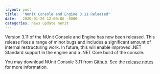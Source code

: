 ```yaml
---
layout: post
title:  "NUnit Console and Engine 3.11 Released"
date:   2020-01-26 12:00:00 -0000
categories: news update nunit
---
```


Version 3.11 of the NUnit Console and Engine has now been released. This release fixes a range of minor bugs and includes a significant amount of internal restructuring work. In future, this will enable improved .NET Standard support in the engine and a .NET Core build of the console.

You may download NUnit Console 3.11 from [Github](https://github.com/nunit/nunit-console/releases). See the [release notes](https://github.com/nunit/docs/wiki/Console-Release-Notes) for more information.
